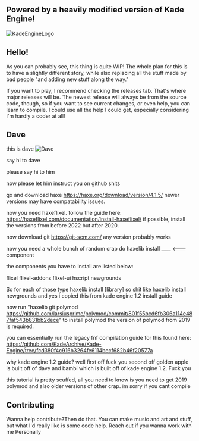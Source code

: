 
## Powered by a heavily modified version of Kade Engine!
![KadeEngineLogo](https://user-images.githubusercontent.com/26305836/110529589-4b4eb600-80ce-11eb-9c44-e899118b0bf0.png)

## Hello!
As you can probably see, this thing is quite WIP! The whole plan for this is to have a slightly different story, while also replacing all the stuff made by bad people "and adding new stuff along the way."

If you want to play, I recommend checking the releases tab. That's where major releases will be. The newest release will always be from the source code, though, so if you want to see current changes, or even help, you can learn to compile. I could use all the help I could get, especially considering I'm hardly a coder at all! 

## Dave
this is dave
![Dave](https://cdn.discordapp.com/attachments/826922537668968478/884915478592643102/this_is_dave.png)

say hi to dave

please say hi to him

now please let him instruct you on github shits

go and download haxe https://haxe.org/download/version/4.1.5/
newer versions may have compatability issues.

now you need haxeflixel. follow the guide here: https://haxeflixel.com/documentation/install-haxeflixel/
if possible, install the versions from before 2022 but after 2020.

now download git https://git-scm.com/
any version probably works

now you need a whole bunch of random crap
do haxelib install ____ <--- component

the components you have to Install are listed below:

flixel
flixel-addons
flixel-ui
hscript
newgrounds

So for each of those type haxelib install [library] so shit like haxelib install newgrounds and yes i copied this from kade engine 1.2 install guide

now run "haxelib git polymod https://github.com/larsiusprime/polymod/commit/801f55bcd6fb306a114e487faf543b831bb2dece" to install polymod
the version of polymod from 2019 is required.

you can essentially run the legacy fnf compilation guide for this found here: https://github.com/KadeArchive/Kade-Engine/tree/fcd380f4c916b3264fe6114becf682b46f20577a

why kade engine 1.2 guide? well first off fuck you second off golden apple is built off of dave and bambi which is built off of kade engine 1.2. Fuck you

this tutorial is pretty scuffed, all you need to know is you need to get 2019 polymod and also older versions of other crap. im sorry if you cant compile

## Contributing

Wanna help contribute?Then do that. You can make music and art and stuff, but what I'd really like is some code help. Reach out if you wanna work with me Personally